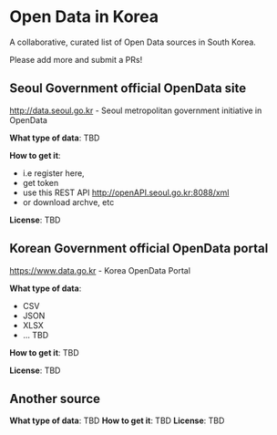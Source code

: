 Open Data in Korea
===============

A collaborative, curated list of Open Data sources in South Korea.

Please add more and submit a PRs!



## Seoul Government official OpenData site 
http://data.seoul.go.kr - Seoul metropolitan government initiative in OpenData

**What type of data**: TBD

**How to get it**: 
 - i.e register here, 
 - get token
 - use this REST API http://openAPI.seoul.go.kr:8088/xml
 - or download archve, etc

**License**: TBD

## Korean Government official OpenData portal
https://www.data.go.kr - Korea OpenData Portal

**What type of data**:
 - CSV
 - JSON
 - XLSX
 - ...
 TBD

**How to get it**: 
 TBD

**License**: TBD

## Another source
**What type of data**: TBD
**How to get it**: TBD
**License**: TBD
